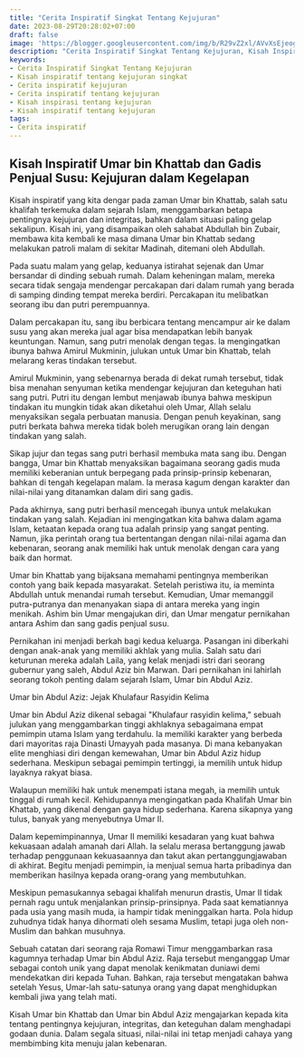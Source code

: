 ```yaml
---
title: "Cerita Inspiratif Singkat Tentang Kejujuran"
date: 2023-08-29T20:28:02+07:00
draft: false
image: 'https://blogger.googleusercontent.com/img/b/R29vZ2xl/AVvXsEjeogbqxHCe4B8-gvhD4aRYdfZLlJ1AOzRSIVBxlOnHBPZ9Cmk9HmAGtMNiH-nzmILVcIZSfykfJ10P-sWo1mp_IaQAjzeLF0cjb5ghboGXsF_NrAhXA3f-TJDkMM8E8wHTGE1Sixid2fYvIZTuCvC9EFNEPr5VCbgCMqxyahv62Ur-gJYe1lOAwfTASjs/s360/cerita-inspiratif-singkat-tentang-kejujuran.jpg'
description: "Cerita Inspiratif Singkat Tentang Kejujuran, Kisah Inspiratif Umar bin Khattab dan Gadis Penjual Susu: Kejujuran dalam Kegelapan."
keywords:
- Cerita Inspiratif Singkat Tentang Kejujuran
- Kisah inspiratif tentang kejujuran singkat
- Cerita inspiratif kejujuran
- Cerita inspiratif tentang kejujuran
- Kisah inspirasi tentang kejujuran
- Kisah inspiratif tentang kejujuran
tags:
- Cerita inspiratif
---
```


## Kisah Inspiratif Umar bin Khattab dan Gadis Penjual Susu: Kejujuran dalam Kegelapan

Kisah inspiratif yang kita dengar pada zaman Umar bin Khattab, salah satu khalifah terkemuka dalam sejarah Islam, menggambarkan betapa pentingnya kejujuran dan integritas, bahkan dalam situasi paling gelap sekalipun. Kisah ini, yang disampaikan oleh sahabat Abdullah bin Zubair, membawa kita kembali ke masa dimana Umar bin Khattab sedang melakukan patroli malam di sekitar Madinah, ditemani oleh Abdullah.

Pada suatu malam yang gelap, keduanya istirahat sejenak dan Umar bersandar di dinding sebuah rumah. Dalam keheningan malam, mereka secara tidak sengaja mendengar percakapan dari dalam rumah yang berada di samping dinding tempat mereka berdiri. Percakapan itu melibatkan seorang ibu dan putri perempuannya.

Dalam percakapan itu, sang ibu berbicara tentang mencampur air ke dalam susu yang akan mereka jual agar bisa mendapatkan lebih banyak keuntungan. Namun, sang putri menolak dengan tegas. Ia mengingatkan ibunya bahwa Amirul Mukminin, julukan untuk Umar bin Khattab, telah melarang keras tindakan tersebut.

Amirul Mukminin, yang sebenarnya berada di dekat rumah tersebut, tidak bisa menahan senyuman ketika mendengar kejujuran dan keteguhan hati sang putri. Putri itu dengan lembut menjawab ibunya bahwa meskipun tindakan itu mungkin tidak akan diketahui oleh Umar, Allah selalu menyaksikan segala perbuatan manusia. Dengan penuh keyakinan, sang putri berkata bahwa mereka tidak boleh merugikan orang lain dengan tindakan yang salah.

Sikap jujur dan tegas sang putri berhasil membuka mata sang ibu. Dengan bangga, Umar bin Khattab menyaksikan bagaimana seorang gadis muda memiliki keberanian untuk berpegang pada prinsip-prinsip kebenaran, bahkan di tengah kegelapan malam. Ia merasa kagum dengan karakter dan nilai-nilai yang ditanamkan dalam diri sang gadis.

Pada akhirnya, sang putri berhasil mencegah ibunya untuk melakukan tindakan yang salah. Kejadian ini mengingatkan kita bahwa dalam agama Islam, ketaatan kepada orang tua adalah prinsip yang sangat penting. Namun, jika perintah orang tua bertentangan dengan nilai-nilai agama dan kebenaran, seorang anak memiliki hak untuk menolak dengan cara yang baik dan hormat.

Umar bin Khattab yang bijaksana memahami pentingnya memberikan contoh yang baik kepada masyarakat. Setelah peristiwa itu, ia meminta Abdullah untuk menandai rumah tersebut. Kemudian, Umar memanggil putra-putranya dan menanyakan siapa di antara mereka yang ingin menikah. Ashim bin Umar mengajukan diri, dan Umar mengatur pernikahan antara Ashim dan sang gadis penjual susu.

Pernikahan ini menjadi berkah bagi kedua keluarga. Pasangan ini diberkahi dengan anak-anak yang memiliki akhlak yang mulia. Salah satu dari keturunan mereka adalah Laila, yang kelak menjadi istri dari seorang gubernur yang saleh, Abdul Aziz bin Marwan. Dari pernikahan ini lahirlah seorang tokoh penting dalam sejarah Islam, Umar bin Abdul Aziz.

Umar bin Abdul Aziz: Jejak Khulafaur Rasyidin Kelima

Umar bin Abdul Aziz dikenal sebagai "Khulafaur rasyidin kelima," sebuah julukan yang menggambarkan tinggi akhlaknya sebagaimana empat pemimpin utama Islam yang terdahulu. Ia memiliki karakter yang berbeda dari mayoritas raja Dinasti Umayyah pada masanya. Di mana kebanyakan elite menghiasi diri dengan kemewahan, Umar bin Abdul Aziz hidup sederhana. Meskipun sebagai pemimpin tertinggi, ia memilih untuk hidup layaknya rakyat biasa.

Walaupun memiliki hak untuk menempati istana megah, ia memilih untuk tinggal di rumah kecil. Kehidupannya mengingatkan pada Khalifah Umar bin Khattab, yang dikenal dengan gaya hidup sederhana. Karena sikapnya yang tulus, banyak yang menyebutnya Umar II.

Dalam kepemimpinannya, Umar II memiliki kesadaran yang kuat bahwa kekuasaan adalah amanah dari Allah. Ia selalu merasa bertanggung jawab terhadap penggunaan kekuasaannya dan takut akan pertanggungjawaban di akhirat. Begitu menjadi pemimpin, ia menjual semua harta pribadinya dan memberikan hasilnya kepada orang-orang yang membutuhkan.

Meskipun pemasukannya sebagai khalifah menurun drastis, Umar II tidak pernah ragu untuk menjalankan prinsip-prinsipnya. Pada saat kematiannya pada usia yang masih muda, ia hampir tidak meninggalkan harta. Pola hidup zuhudnya tidak hanya dihormati oleh sesama Muslim, tetapi juga oleh non-Muslim dan bahkan musuhnya.

Sebuah catatan dari seorang raja Romawi Timur menggambarkan rasa kagumnya terhadap Umar bin Abdul Aziz. Raja tersebut menganggap Umar sebagai contoh unik yang dapat menolak kenikmatan duniawi demi mendekatkan diri kepada Tuhan. Bahkan, raja tersebut mengatakan bahwa setelah Yesus, Umar-lah satu-satunya orang yang dapat menghidupkan kembali jiwa yang telah mati.

Kisah Umar bin Khattab dan Umar bin Abdul Aziz mengajarkan kepada kita tentang pentingnya kejujuran, integritas, dan keteguhan dalam menghadapi godaan dunia. Dalam segala situasi, nilai-nilai ini tetap menjadi cahaya yang membimbing kita menuju jalan kebenaran.